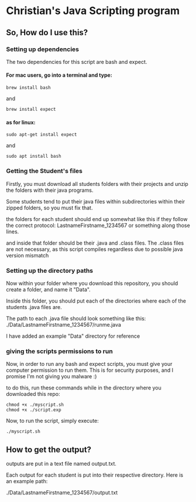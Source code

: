 # Christian's Java Scripting program

## So, How do I use this?

### Setting up dependencies

The two dependencies for this script are bash and expect.

#### For mac users, go into a terminal and type:
```
brew install bash
```
and
```
brew install expect
```

#### as for linux:

```
sudo apt-get install expect
```
and
```
sudo apt install bash
```

### Getting the Student's files

Firstly, you must download all students folders with their projects and unzip the folders with their java programs.

Some students tend to put their java files within subdirectories within their zipped folders, so you must fix that.

the folders for each student should end up somewhat like this if they follow the correct protocol: LastnameFirstname_1234567 or something along those lines.

and inside that folder should be their .java and .class files. The .class files are not necessary, as this script compiles regardless due to possible java version mismatch

### Setting up the directory paths

Now within your folder where you download this repository, you should create a folder, and name it "Data".

Inside this folder, you should put each of the directories where each of the students .java files are.

The path to each .java file should look something like this: ./Data/LastnameFirstname_1234567/runme.java

I have added an example "Data" directory for reference

### giving the scripts permissions to run

Now, in order to run any bash and expect scripts, you must give your computer permission to run them. This is for security purposes, and I promise I'm not giving you malware :)

to do this, run these commands while in the directory where you downloaded this repo:

```
chmod +x ./myscript.sh
chmod +x ./script.exp
```

Now, to run the script, simply execute:
```
./myscript.sh
```

## How to get the output?

outputs are put in a text file named output.txt.

Each output for each student is put into their respective directory. Here is an example path:

./Data/LastnameFirstname_1234567/output.txt

